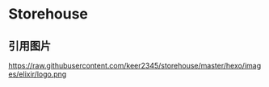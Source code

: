 # Storehouse

## 引用图片
https://raw.githubusercontent.com/keer2345/storehouse/master/hexo/images/elixir/logo.png
